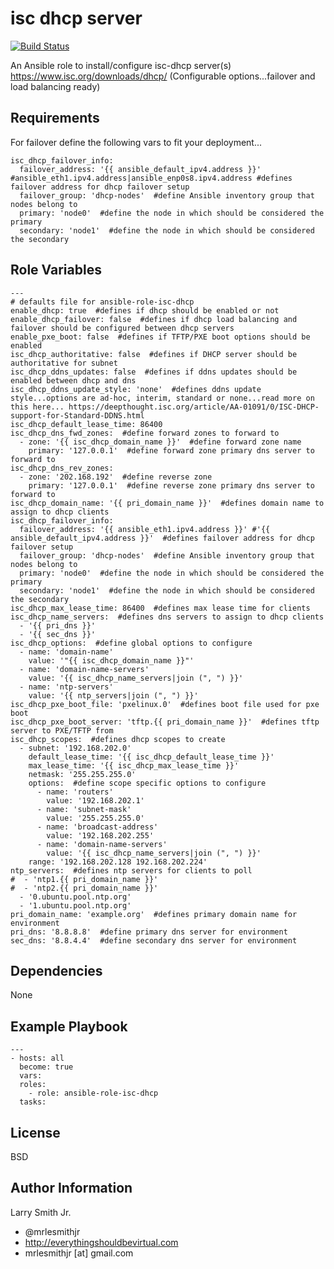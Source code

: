 isc dhcp server
=========

[![Build Status](https://travis-ci.org/ymajik/ansible-role-isc-dhcp.svg)](https://travis-ci.org/ymajik/ansible-role-isc-dhcp)

An Ansible role to install/configure isc-dhcp server(s) https://www.isc.org/downloads/dhcp/ (Configurable options...failover and load balancing ready)


Requirements
------------
For failover define the following vars to fit your deployment...
````
isc_dhcp_failover_info:
  failover_address: '{{ ansible_default_ipv4.address }}' #ansible_eth1.ipv4.address|ansible_enp0s8.ipv4.address #defines failover address for dhcp failover setup
  failover_group: 'dhcp-nodes'  #define Ansible inventory group that nodes belong to
  primary: 'node0'  #define the node in which should be considered the primary
  secondary: 'node1'  #define the node in which should be considered the secondary
````

Role Variables
--------------

````
---
# defaults file for ansible-role-isc-dhcp
enable_dhcp: true  #defines if dhcp should be enabled or not
enable_dhcp_failover: false  #defines if dhcp load balancing and failover should be configured between dhcp servers
enable_pxe_boot: false  #defines if TFTP/PXE boot options should be enabled
isc_dhcp_authoritative: false  #defines if DHCP server should be authoritative for subnet
isc_dhcp_ddns_updates: false  #defines if ddns updates should be enabled between dhcp and dns
isc_dhcp_ddns_update_style: 'none'  #defines ddns update style...options are ad-hoc, interim, standard or none...read more on this here... https://deepthought.isc.org/article/AA-01091/0/ISC-DHCP-support-for-Standard-DDNS.html
isc_dhcp_default_lease_time: 86400
isc_dhcp_dns_fwd_zones:  #define forward zones to forward to
  - zone: '{{ isc_dhcp_domain_name }}'  #define forward zone name
    primary: '127.0.0.1'  #define forward zone primary dns server to forward to
isc_dhcp_dns_rev_zones:
  - zone: '202.168.192'  #define reverse zone
    primary: '127.0.0.1'  #define reverse zone primary dns server to forward to
isc_dhcp_domain_name: '{{ pri_domain_name }}'  #defines domain name to assign to dhcp clients
isc_dhcp_failover_info:
  failover_address: '{{ ansible_eth1.ipv4.address }}' #'{{ ansible_default_ipv4.address }}'  #defines failover address for dhcp failover setup
  failover_group: 'dhcp-nodes'  #define Ansible inventory group that nodes belong to
  primary: 'node0'  #define the node in which should be considered the primary
  secondary: 'node1'  #define the node in which should be considered the secondary
isc_dhcp_max_lease_time: 86400  #defines max lease time for clients
isc_dhcp_name_servers:  #defines dns servers to assign to dhcp clients
  - '{{ pri_dns }}'
  - '{{ sec_dns }}'
isc_dhcp_options:  #define global options to configure
  - name: 'domain-name'
    value: '"{{ isc_dhcp_domain_name }}"'
  - name: 'domain-name-servers'
    value: '{{ isc_dhcp_name_servers|join (", ") }}'
  - name: 'ntp-servers'
    value: '{{ ntp_servers|join (", ") }}'
isc_dhcp_pxe_boot_file: 'pxelinux.0'  #defines boot file used for pxe boot
isc_dhcp_pxe_boot_server: 'tftp.{{ pri_domain_name }}'  #defines tftp server to PXE/TFTP from
isc_dhcp_scopes:  #defines dhcp scopes to create
  - subnet: '192.168.202.0'
    default_lease_time: '{{ isc_dhcp_default_lease_time }}'
    max_lease_time: '{{ isc_dhcp_max_lease_time }}'
    netmask: '255.255.255.0'
    options:  #define scope specific options to configure
      - name: 'routers'
        value: '192.168.202.1'
      - name: 'subnet-mask'
        value: '255.255.255.0'
      - name: 'broadcast-address'
        value: '192.168.202.255'
      - name: 'domain-name-servers'
        value: '{{ isc_dhcp_name_servers|join (", ") }}'
    range: '192.168.202.128 192.168.202.224'
ntp_servers:  #defines ntp servers for clients to poll
#  - 'ntp1.{{ pri_domain_name }}'
#  - 'ntp2.{{ pri_domain_name }}'
  - '0.ubuntu.pool.ntp.org'
  - '1.ubuntu.pool.ntp.org'
pri_domain_name: 'example.org'  #defines primary domain name for environment
pri_dns: '8.8.8.8'  #define primary dns server for environment
sec_dns: '8.8.4.4'  #define secondary dns server for environment
````

Dependencies
------------

None

Example Playbook
----------------

````
---
- hosts: all
  become: true
  vars:
  roles:
    - role: ansible-role-isc-dhcp
  tasks:
````

License
-------

BSD

Author Information
------------------

Larry Smith Jr.
- @mrlesmithjr
- http://everythingshouldbevirtual.com
- mrlesmithjr [at] gmail.com
